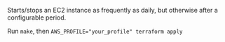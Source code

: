 Starts/stops an EC2 instance as frequently as daily, but otherwise after a configurable period.

Run `make`, then `AWS_PROFILE="your_profile" terraform apply`
